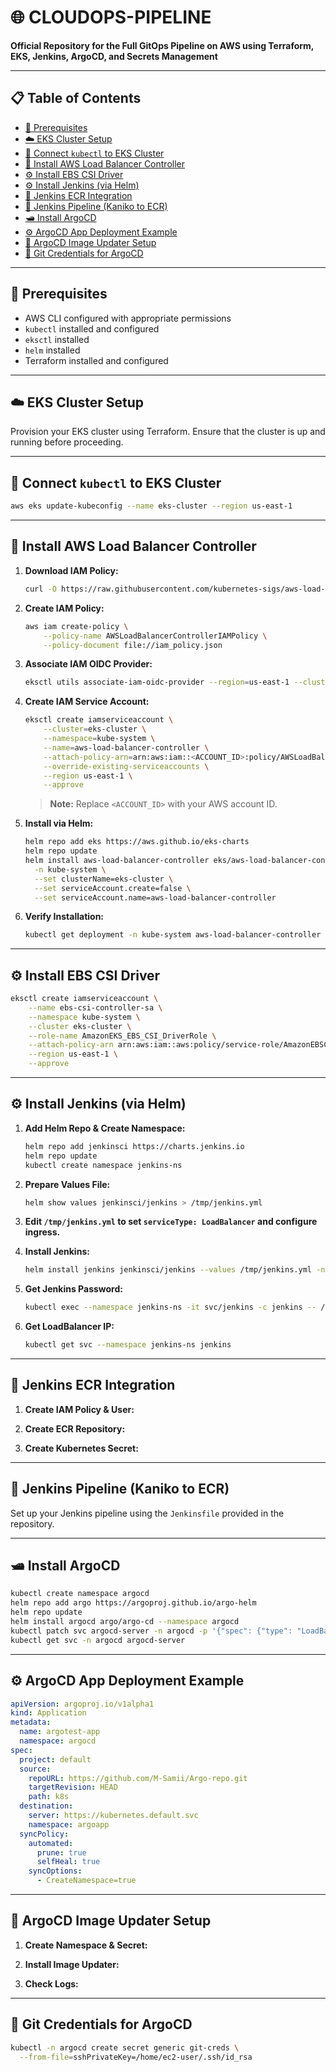 # 🌐 CLOUDOPS-PIPELINE

**Official Repository for the Full GitOps Pipeline on AWS using Terraform, EKS, Jenkins, ArgoCD, and Secrets Management**

---

## 📋 Table of Contents

- [🔧 Prerequisites](#-prerequisites)
- [☁️ EKS Cluster Setup](#%ef%b8%8f-eks-cluster-setup)
- [🔗 Connect `kubectl` to EKS Cluster](#-connect-kubectl-to-eks-cluster)
- [🎠 Install AWS Load Balancer Controller](#-install-aws-load-balancer-controller)
- [⚙️ Install EBS CSI Driver](#%ef%b8%8f-install-ebs-csi-driver)
- [⚙️ Install Jenkins (via Helm)](#%ef%b8%8f-install-jenkins-via-helm)
- [🔑 Jenkins ECR Integration](#-jenkins-ecr-integration)
- [🚀 Jenkins Pipeline (Kaniko to ECR)](#-jenkins-pipeline-kaniko-to-ecr)
- [🛥️ Install ArgoCD](#-install-argocd)
- [⚙️ ArgoCD App Deployment Example](#%ef%b8%8f-argocd-app-deployment-example)
- [🔄 ArgoCD Image Updater Setup](#-argocd-image-updater-setup)
- [🔑 Git Credentials for ArgoCD](#-git-credentials-for-argocd)

---

## 🔧 Prerequisites

- AWS CLI configured with appropriate permissions
- `kubectl` installed and configured
- `eksctl` installed
- `helm` installed
- Terraform installed and configured

---

## ☁️ EKS Cluster Setup

Provision your EKS cluster using Terraform. Ensure that the cluster is up and running before proceeding.

---

## 🔗 Connect `kubectl` to EKS Cluster

```bash
aws eks update-kubeconfig --name eks-cluster --region us-east-1
```

---

## 🎠 Install AWS Load Balancer Controller

1. **Download IAM Policy:**

   ```bash
   curl -O https://raw.githubusercontent.com/kubernetes-sigs/aws-load-balancer-controller/v2.12.0/docs/install/iam_policy.json
   ```

2. **Create IAM Policy:**

   ```bash
   aws iam create-policy \
       --policy-name AWSLoadBalancerControllerIAMPolicy \
       --policy-document file://iam_policy.json
   ```

3. **Associate IAM OIDC Provider:**

   ```bash
   eksctl utils associate-iam-oidc-provider --region=us-east-1 --cluster=eks-cluster --approve
   ```

4. **Create IAM Service Account:**

   ```bash
   eksctl create iamserviceaccount \
       --cluster=eks-cluster \
       --namespace=kube-system \
       --name=aws-load-balancer-controller \
       --attach-policy-arn=arn:aws:iam::<ACCOUNT_ID>:policy/AWSLoadBalancerControllerIAMPolicy \
       --override-existing-serviceaccounts \
       --region us-east-1 \
       --approve
   ```

   > **Note:** Replace `<ACCOUNT_ID>` with your AWS account ID.

5. **Install via Helm:**

   ```bash
   helm repo add eks https://aws.github.io/eks-charts
   helm repo update
   helm install aws-load-balancer-controller eks/aws-load-balancer-controller \
     -n kube-system \
     --set clusterName=eks-cluster \
     --set serviceAccount.create=false \
     --set serviceAccount.name=aws-load-balancer-controller
   ```

6. **Verify Installation:**

   ```bash
   kubectl get deployment -n kube-system aws-load-balancer-controller
   ```

---

## ⚙️ Install EBS CSI Driver

```bash
eksctl create iamserviceaccount \
    --name ebs-csi-controller-sa \
    --namespace kube-system \
    --cluster eks-cluster \
    --role-name AmazonEKS_EBS_CSI_DriverRole \
    --attach-policy-arn arn:aws:iam::aws:policy/service-role/AmazonEBSCSIDriverPolicy \
    --region us-east-1 \
    --approve
```

---

## ⚙️ Install Jenkins (via Helm)

1. **Add Helm Repo & Create Namespace:**

   ```bash
   helm repo add jenkinsci https://charts.jenkins.io
   helm repo update
   kubectl create namespace jenkins-ns
   ```

2. **Prepare Values File:**

   ```bash
   helm show values jenkinsci/jenkins > /tmp/jenkins.yml
   ```

3. **Edit `/tmp/jenkins.yml` to set `serviceType: LoadBalancer` and configure ingress.**

4. **Install Jenkins:**

   ```bash
   helm install jenkins jenkinsci/jenkins --values /tmp/jenkins.yml -n jenkins-ns
   ```

5. **Get Jenkins Password:**

   ```bash
   kubectl exec --namespace jenkins-ns -it svc/jenkins -c jenkins -- /bin/cat /run/secrets/additional/chart-admin-password
   ```

6. **Get LoadBalancer IP:**

   ```bash
   kubectl get svc --namespace jenkins-ns jenkins
   ```

---

## 🔑 Jenkins ECR Integration

1. **Create IAM Policy & User:**

2. **Create ECR Repository:**

3. **Create Kubernetes Secret:**

---

## 🚀 Jenkins Pipeline (Kaniko to ECR)

Set up your Jenkins pipeline using the `Jenkinsfile` provided in the repository.

---

## 🛥️ Install ArgoCD

```bash
kubectl create namespace argocd
helm repo add argo https://argoproj.github.io/argo-helm
helm repo update
helm install argocd argo/argo-cd --namespace argocd
kubectl patch svc argocd-server -n argocd -p '{"spec": {"type": "LoadBalancer"}}'
kubectl get svc -n argocd argocd-server
```

---

## ⚙️ ArgoCD App Deployment Example

```yaml
apiVersion: argoproj.io/v1alpha1
kind: Application
metadata:
  name: argotest-app
  namespace: argocd
spec:
  project: default
  source:
    repoURL: https://github.com/M-Samii/Argo-repo.git
    targetRevision: HEAD
    path: k8s
  destination:
    server: https://kubernetes.default.svc
    namespace: argoapp
  syncPolicy:
    automated:
      prune: true
      selfHeal: true
    syncOptions:
      - CreateNamespace=true
```

---

## 🔄 ArgoCD Image Updater Setup

1. **Create Namespace & Secret:**

2. **Install Image Updater:**

3. **Check Logs:**

---

## 🔑 Git Credentials for ArgoCD

```bash
kubectl -n argocd create secret generic git-creds \
  --from-file=sshPrivateKey=/home/ec2-user/.ssh/id_rsa
```


